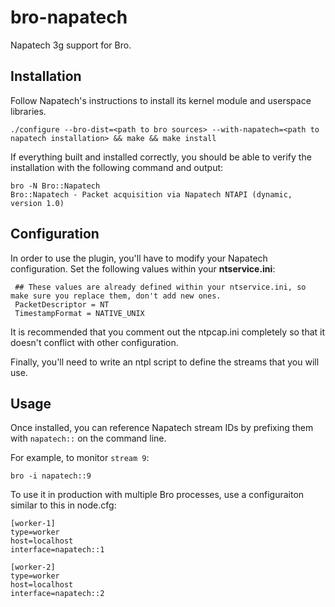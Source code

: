 # bro-napatech
Napatech 3g support for Bro.

Installation
------------

Follow Napatech's instructions to install its kernel module and userspace libraries. 

```
./configure --bro-dist=<path to bro sources> --with-napatech=<path to napatech installation> && make && make install
```

If everything built and installed correctly, you should be able to verify the installation with the following command and output:

```
bro -N Bro::Napatech
Bro::Napatech - Packet acquisition via Napatech NTAPI (dynamic, version 1.0)
```

Configuration
-------------

In order to use the plugin, you'll have to modify your Napatech configuration. Set the following values within your **ntservice.ini**:

```
 ## These values are already defined within your ntservice.ini, so make sure you replace them, don't add new ones. 
 PacketDescriptor = NT
 TimestampFormat = NATIVE_UNIX
```

It is recommended that you comment out the ntpcap.ini completely so that it doesn't conflict with other configuration.

Finally, you'll need to write an ntpl script to define the streams that you will use. 

Usage
-----

Once installed, you can reference Napatech stream IDs by prefixing them with ``napatech::`` on the command line. 

For example, to monitor ``stream 9``:

```
bro -i napatech::9
```

To use it in production with multiple Bro processes, use a configuraiton similar to this in node.cfg:

```
[worker-1]
type=worker
host=localhost
interface=napatech::1

[worker-2]
type=worker
host=localhost
interface=napatech::2
```

